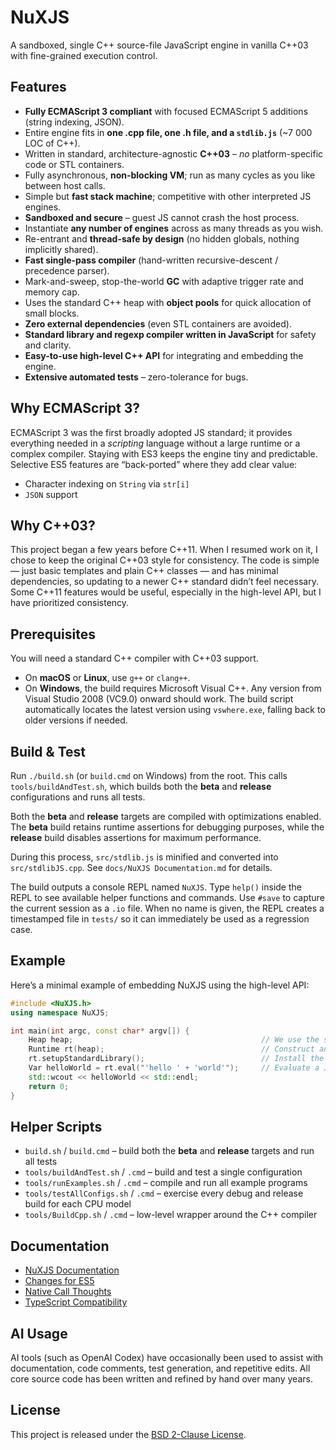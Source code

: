# NuXJS
A sandboxed, single C++ source-file JavaScript engine in vanilla C++03 with fine-grained execution control.

## Features

- **Fully ECMAScript 3 compliant** with focused ECMAScript 5 additions (string indexing, JSON).  
- Entire engine fits in **one .cpp file, one .h file, and a `stdlib.js`** (~7 000 LOC of C++).  
- Written in standard, architecture-agnostic **C++03** – *no* platform-specific code or STL containers.  
- Fully asynchronous, **non-blocking VM**; run as many cycles as you like between host calls.  
- Simple but **fast stack machine**; competitive with other interpreted JS engines.  
- **Sandboxed and secure** – guest JS cannot crash the host process.  
- Instantiate **any number of engines** across as many threads as you wish.  
- Re-entrant and **thread-safe by design** (no hidden globals, nothing implicitly shared).  
- **Fast single-pass compiler** (hand-written recursive-descent / precedence parser).  
- Mark-and-sweep, stop-the-world **GC** with adaptive trigger rate and memory cap.  
- Uses the standard C++ heap with **object pools** for quick allocation of small blocks.  
- **Zero external dependencies** (even STL containers are avoided).
- **Standard library and regexp compiler written in JavaScript** for safety and clarity.
- **Easy-to-use high-level C++ API** for integrating and embedding the engine.
- **Extensive automated tests** – zero-tolerance for bugs.

## Why ECMAScript 3?

ECMAScript 3 was the first broadly adopted JS standard; it provides everything needed in a *scripting* language without a large runtime or a complex compiler. Staying with ES3 keeps the engine tiny and predictable. Selective ES5 features are “back-ported” where they add clear value:

- Character indexing on `String` via `str[i]`
- `JSON` support

## Why C++03?

This project began a few years before C++11. When I resumed work on it, I chose to keep the original C++03 style for consistency. The code is simple — just basic templates and plain C++ classes — and has minimal dependencies, so updating to a newer C++ standard didn’t feel necessary. Some C++11 features would be useful, especially in the high-level API, but I have prioritized consistency.

## Prerequisites

You will need a standard C++ compiler with C++03 support.

- On **macOS** or **Linux**, use `g++` or `clang++`.
- On **Windows**, the build requires Microsoft Visual C++. Any version from Visual Studio 2008 (VC9.0) onward should work. The build script automatically locates the latest version using `vswhere.exe`, falling back to older versions if needed.

## Build & Test

Run `./build.sh` (or `build.cmd` on Windows) from the root. This calls `tools/buildAndTest.sh`, which builds both the **beta** and **release** configurations and runs all tests.

Both the **beta** and **release** targets are compiled with optimizations enabled. The **beta** build retains runtime assertions for debugging purposes, while the **release** build disables assertions for maximum performance.

During this process, `src/stdlib.js` is minified and converted into `src/stdlibJS.cpp`. See `docs/NuXJS Documentation.md` for details.

The build outputs a console REPL named `NuXJS`. Type `help()` inside the REPL to
see available helper functions and commands. Use `#save` to capture the current session
as a `.io` file. When no name is given, the REPL creates a timestamped file in
`tests/` so it can immediately be used as a regression case.

## Example

Here’s a minimal example of embedding NuXJS using the high-level API:

```cpp
#include <NuXJS.h>
using namespace NuXJS;

int main(int argc, const char* argv[]) {
    Heap heap;                                          // We use the standard heap.
    Runtime rt(heap);                                   // Construct an empty engine.
    rt.setupStandardLibrary();                          // Install the ES3 standard library.
    Var helloWorld = rt.eval("'hello ' + 'world'");     // Evaluate a JS expression.
    std::wcout << helloWorld << std::endl;
    return 0;
}
```

## Helper Scripts

- `build.sh` / `build.cmd` – build both the **beta** and **release** targets and run all tests
- `tools/buildAndTest.sh` / `.cmd` – build and test a single configuration
- `tools/runExamples.sh` / `.cmd` – compile and run all example programs
- `tools/testAllConfigs.sh` / `.cmd` – exercise every debug and release build for each CPU model
- `tools/BuildCpp.sh` / `.cmd` – low-level wrapper around the C++ compiler

 ## Documentation

- [NuXJS Documentation](docs/NuXJS%20Documentation.md)
- [Changes for ES5](docs/notes/Changes%20For%20ES5.md)
- [Native Call Thoughts](docs/notes/Native%20Call%20Thoughts.md)
- [TypeScript Compatibility](docs/TypeScript%20Compatibility.md)

## AI Usage

AI tools (such as OpenAI Codex) have occasionally been used to assist with documentation, code comments, test generation, and repetitive edits. All core source code has been written and refined by hand over many years.

## License

This project is released under the [BSD 2-Clause License](LICENSE).

